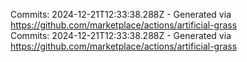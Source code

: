 Commits: 2024-12-21T12:33:38.288Z - Generated via https://github.com/marketplace/actions/artificial-grass
<br>
Commits: 2024-12-21T12:33:38.288Z - Generated via https://github.com/marketplace/actions/artificial-grass
<br>
